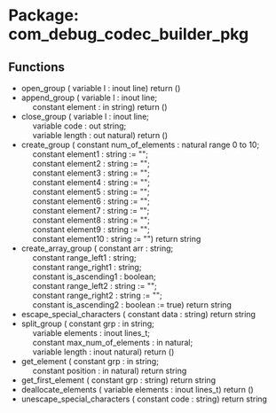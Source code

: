 # Package: com_debug_codec_builder_pkg

## Functions
- open_group <font id="function_arguments">( variable l : inout line) </font> <font id="function_return">return ()</font>
- append_group <font id="function_arguments">( variable l       : inout line;<br><span style="padding-left:20px"> constant element : in    string) </font> <font id="function_return">return ()</font>
- close_group <font id="function_arguments">( variable l      : inout line;<br><span style="padding-left:20px"> variable code   : out   string;<br><span style="padding-left:20px"> variable length : out   natural) </font> <font id="function_return">return ()</font>
- create_group <font id="function_arguments">( constant num_of_elements : natural range 0 to 10;<br><span style="padding-left:20px"> constant element1        : string := "";<br><span style="padding-left:20px"> constant element2        : string := "";<br><span style="padding-left:20px"> constant element3        : string := "";<br><span style="padding-left:20px"> constant element4        : string := "";<br><span style="padding-left:20px"> constant element5        : string := "";<br><span style="padding-left:20px"> constant element6        : string := "";<br><span style="padding-left:20px"> constant element7        : string := "";<br><span style="padding-left:20px"> constant element8        : string := "";<br><span style="padding-left:20px"> constant element9        : string := "";<br><span style="padding-left:20px"> constant element10       : string := "") </font> <font id="function_return">return string </font>
- create_array_group <font id="function_arguments">( constant arr           : string;<br><span style="padding-left:20px"> constant range_left1   : string;<br><span style="padding-left:20px"> constant range_right1  : string;<br><span style="padding-left:20px"> constant is_ascending1 : boolean;<br><span style="padding-left:20px"> constant range_left2   : string  := "";<br><span style="padding-left:20px"> constant range_right2  : string  := "";<br><span style="padding-left:20px"> constant is_ascending2 : boolean := true) </font> <font id="function_return">return string </font>
- escape_special_characters <font id="function_arguments">( constant data : string) </font> <font id="function_return">return string </font>
- split_group <font id="function_arguments">( constant grp                 : in    string;<br><span style="padding-left:20px"> variable elements            : inout lines_t;<br><span style="padding-left:20px"> constant max_num_of_elements : in    natural;<br><span style="padding-left:20px"> variable length              : inout natural) </font> <font id="function_return">return ()</font>
- get_element <font id="function_arguments">( constant grp      : in string;<br><span style="padding-left:20px"> constant position : in natural) </font> <font id="function_return">return string </font>
- get_first_element <font id="function_arguments">( constant grp : string) </font> <font id="function_return">return string </font>
- deallocate_elements <font id="function_arguments">( variable elements : inout lines_t) </font> <font id="function_return">return ()</font>
- unescape_special_characters <font id="function_arguments">( constant code : string) </font> <font id="function_return">return string </font>
